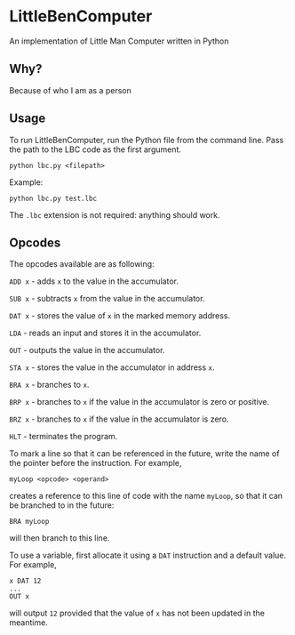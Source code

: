 # LittleBenComputer
An implementation of Little Man Computer written in Python

## Why?
Because of who I am as a person

## Usage
To run LittleBenComputer, run the Python file from the command line. Pass the path to the LBC code as the first argument.
```
python lbc.py <filepath>
```

Example:
```
python lbc.py test.lbc
```

The `.lbc` extension is not required: anything should work.

## Opcodes
The opcodes available are as following:

`ADD x` - adds `x` to the value in the accumulator.

`SUB x` - subtracts `x` from the value in the accumulator.

`DAT x` - stores the value of `x` in the marked memory address.

`LDA` - reads an input and stores it in the accumulator.

`OUT` - outputs the value in the accumulator.

`STA x` - stores the value in the accumulator in address `x`.

`BRA x` - branches to `x`.

`BRP x` - branches to `x` if the value in the accumulator is zero or positive.

`BRZ x` - branches to `x` if the value in the accumulator is zero.

`HLT` - terminates the program.

To mark a line so that it can be referenced in the future, write the name of the pointer before the instruction. For example,

```
myLoop <opcode> <operand>
```

creates a reference to this line of code with the name `myLoop`, so that it can be branched to in the future:

```
BRA myLoop
```

will then branch to this line.

To use a variable, first allocate it using a `DAT` instruction and a default value. For example,

```
x DAT 12
...
OUT x
```

will output `12` provided that the value of `x` has not been updated in the meantime.